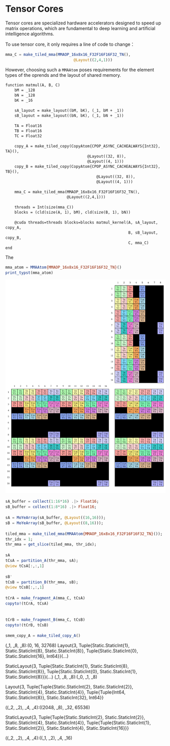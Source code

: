 # Tensor Cores

Tensor cores are specialized hardware accelerators designed to speed up matrix operations, which are fundamental to deep learning and artificial intelligence algorithms. 

To use tensor core, it only requires a line of code to change：

```julia
mma_C = make_tiled_mma(MMAOP_16x8x16_F32F16F16F32_TN(), 
                              @Layout((2,4,1)))
```

However, choosing such a `MMAAtom` poses requirements for the element types of the oprends and 
the layout of shared memory.

```
function matmul(A, B, C)
    bM = _128
    bN = _128
    bK = _16
    
    sA_layout = make_layout((bM, bK), (_1, bM + _1))
    sB_layout = make_layout((bN, bK), (_1, bN + _1))

    TA = Float16
    TB = Float16
    TC = Float32
	
    copy_A = make_tiled_copy(CopyAtom{CPOP_ASYNC_CACHEALWAYS{Int32}, TA}(),
                                    @Layout((32, 8)),
                                    @Layout((4, 1)))
    copy_B = make_tiled_copy(CopyAtom{CPOP_ASYNC_CACHEALWAYS{Int32}, TB}(),
                                        @Layout((32, 8)),
                                        @Layout((4, 1)))

    mma_C = make_tiled_mma(MMAOP_16x8x16_F32F16F16F32_TN(), 
                           @Layout((2,4,1)))

    threads = Int(size(mma_C))
    blocks = (cld(size(A, 1), bM), cld(size(B, 1), bN))

    @cuda threads=threads blocks=blocks matmul_kernel(A, sA_layout, copy_A,
                                                      B, sB_layout, copy_B,
                                                      C, mma_C)
end
```


The
```julia
mma_atom = MMAAtom{MMAOP_16x8x16_F32F16F16F32_TN}()
print_typst(mma_atom)
```
![matmuil](../assets/mma_atom.svg)



```julia
sA_buffer = collect(1:16*16) .|> Float16;
sB_buffer = collect(1:8*16) .|> Float16;

sA = MoYeArray(sA_buffer, @Layout((16,16)));
sB = MoYeArray(sB_buffer, @Layout((8,16)));

tiled_mma = make_tiled_mma(MMAAtom{MMAOP_16x8x16_F32F16F16F32_TN}());
thr_idx = 1;
thr_mma = get_slice(tiled_mma, thr_idx);

sA
tCsA = partition_A(thr_mma, sA);
@view tCsA[:,:,1]     

sB'
tCsB = partition_B(thr_mma, sB);
@view tCsB[:,:,1]            

tCrA = make_fragment_A(mma_C, tCsA)
copyto!(tCrA, tCsA)


tCrB = make_fragment_B(mma_C, tCsB)
copyto!(tCrB, tCsB)

smem_copy_A = make_tiled_copy_A()
```

(_1, _8, _8):(0, 16, 32768)
Layout{3, Tuple{Static.StaticInt{1}, Static.StaticInt{8}, Static.StaticInt{8}}, Tuple{Static.StaticInt{0}, Static.StaticInt{16}, Int64}}(...)

StaticLayout{3, Tuple{Static.StaticInt{1}, Static.StaticInt{8}, Static.StaticInt{8}}, Tuple{Static.StaticInt{0}, Static.StaticInt{1}, Static.StaticInt{8}}}(...)
(_1, _8, _8):(_0, _1, _8)


Layout{3, Tuple{Tuple{Static.StaticInt{2}, Static.StaticInt{2}}, Static.StaticInt{4}, Static.StaticInt{4}}, Tuple{Tuple{Int64, Static.StaticInt{8}}, Static.StaticInt{32}, Int64}}

((_2, _2), _4, _4):((2048, _8), _32, 65536)


StaticLayout{3, Tuple{Tuple{Static.StaticInt{2}, Static.StaticInt{2}}, Static.StaticInt{4}, Static.StaticInt{4}}, Tuple{Tuple{Static.StaticInt{1}, Static.StaticInt{2}}, Static.StaticInt{4}, Static.StaticInt{16}}}

((_2, _2), _4, _4):((_1, _2), _4, _16)